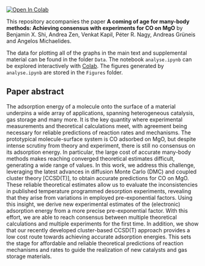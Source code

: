 <a target="_blank" href="https://colab.research.google.com/github/benshi97/Data_CO_on_MgO/blob/main/analyse.ipynb">
  <img src="https://colab.research.google.com/assets/colab-badge.svg" alt="Open In Colab"/>
</a>

This repository accompanies the paper **A coming of age for many-body methods: Achieving consensus with experiments for CO on MgO** by Benjamin X. Shi, Andrea Zen, Venkat Kapil,  Péter R. Nagy, Andreas Gr&uuml;neis and Angelos
Michaelides.

The data for plotting all of the graphs in the main text and supplemental material can be found in the folder `Data`. The notebook `analyse.ipynb` can be explored interactively with [Colab](https://colab.research.google.com/github/benshi97/Data_CO_on_MgO/blob/main/analyse.ipynb). The figures generated by `analyse.ipynb` are stored in the `Figures` folder.


## Paper abstract

The adsorption energy of a molecule onto the surface of a material underpins a wide array of applications, spanning heterogeneous catalysis, gas storage and many more. It is the key quantity where experimental measurements and theoretical calculations meet, with agreement being necessary for reliable predictions of reaction rates and mechanisms. The prototypical molecule-surface system is CO adsorbed on MgO, but despite intense scrutiny from theory and experiment, there is still no consensus on its adsorption energy. In particular, the large cost of accurate many-body methods makes reaching converged theoretical estimates difficult, generating a wide range of values. In this work, we address this challenge, leveraging the latest advances in diffusion Monte Carlo (DMC) and coupled cluster theory [CCSD(T)], to obtain accurate predictions for CO on MgO. These reliable theoretical estimates allow us to evaluate the inconsistencies in published temperature programmed desorption experiments, revealing that they arise from variations in employed pre-exponential factors. Using this insight, we derive new experimental estimates of the (electronic) adsorption energy from a more precise pre-exponential factor. With this effort, we are able to reach consensus between multiple theoretical calculations and multiple experiments for the first time. In addition, we show that our recently developed cluster-based CCSD(T) approach provides a low cost route towards achieving accurate adsorption energies. This sets the stage for affordable and reliable theoretical predictions of reaction mechanisms and rates to guide the realization of new catalysts and gas storage materials.
